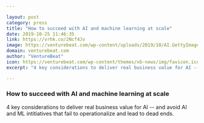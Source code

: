 ```yaml
---

layout: post
category: press
title: "How to succeed with AI and machine learning at scale"
date: 2019-10-25 11:46:35
link: https://vrhk.co/2Ncf4Jv
image: https://venturebeat.com/wp-content/uploads/2019/10/AI.GettyImages-1094304646-1.jpg?w=1200&strip=all
domain: venturebeat.com
author: "VentureBeat"
icon: https://venturebeat.com/wp-content/themes/vb-news/img/favicon.ico
excerpt: "4 key considerations to deliver real business value for AI -- and avoid AI and ML intitiatives that fail to operationalize and lead to dead ends."

---
```


### How to succeed with AI and machine learning at scale

4 key considerations to deliver real business value for AI -- and avoid AI and ML intitiatives that fail to operationalize and lead to dead ends.